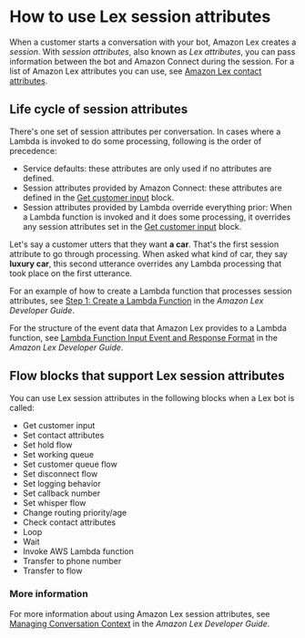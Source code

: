 # How to use Lex session attributes<a name="how-to-use-session-attributes"></a>

When a customer starts a conversation with your bot, Amazon Lex creates a *session*\. With *session attributes*, also known as *Lex attributes*, you can pass information between the bot and Amazon Connect during the session\. For a list of Amazon Lex attributes you can use, see [Amazon Lex contact attributes](connect-attrib-list.md#attribs-lex-table)\.

## Life cycle of session attributes<a name="session-attribute-lifecycle"></a>

There's one set of session attributes per conversation\. In cases where a Lambda is invoked to do some processing, following is the order of precedence:
+ Service defaults: these attributes are only used if no attributes are defined\.
+ Session attributes provided by Amazon Connect: these attributes are defined in the [Get customer input](get-customer-input.md) block\.
+ Session attributes provided by Lambda override everything prior: When a Lambda function is invoked and it does some processing, it overrides any session attributes set in the [Get customer input](get-customer-input.md) block\.

Let's say a customer utters that they want **a car**\. That's the first session attribute to go through processing\. When asked what kind of car, they say **luxury car**, this second utterance overrides any Lambda processing that took place on the first utterance\. 

For an example of how to create a Lambda function that processes session attributes, see [Step 1: Create a Lambda Function](https://docs.aws.amazon.com/lex/latest/dg/gs2-prepare.html) in the *Amazon Lex Developer Guide*\.

For the structure of the event data that Amazon Lex provides to a Lambda function, see [Lambda Function Input Event and Response Format](https://docs.aws.amazon.com/lex/latest/dg/lambda-input-response-format.html) in the *Amazon Lex Developer Guide*\.

## Flow blocks that support Lex session attributes<a name="blocks-support-lex-session-attributes"></a>

You can use Lex session attributes in the following blocks when a Lex bot is called:
+ Get customer input
+ Set contact attributes
+ Set hold flow
+ Set working queue
+ Set customer queue flow
+ Set disconnect flow
+ Set logging behavior
+ Set callback number
+ Set whisper flow
+ Change routing priority/age
+ Check contact attributes
+ Loop
+ Wait
+ Invoke AWS Lambda function
+ Transfer to phone number
+ Transfer to flow

### More information<a name="more-info-attributes"></a>

For more information about using Amazon Lex session attributes, see [Managing Conversation Context](https://docs.aws.amazon.com/lex/latest/dg/context-mgmt.html) in the *Amazon Lex Developer Guide*\.